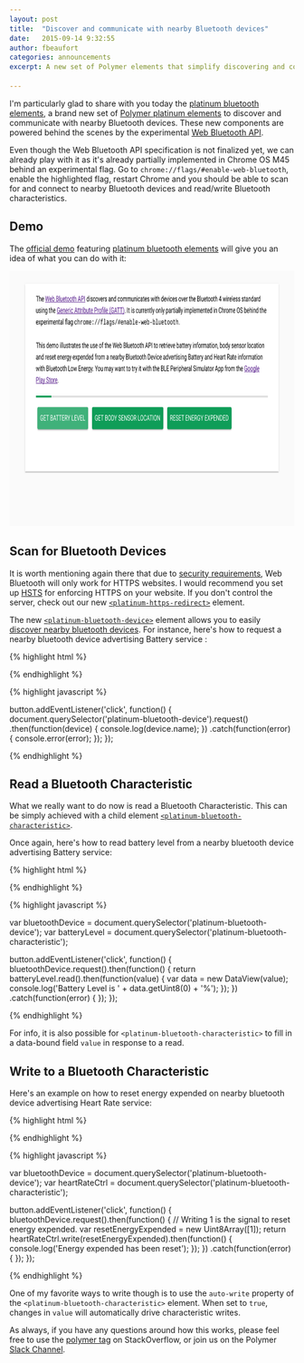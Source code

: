 ```yaml
---
layout: post
title:  "Discover and communicate with nearby Bluetooth devices"
date:   2015-09-14 9:32:55
author: fbeaufort
categories: announcements
excerpt: A new set of Polymer elements that simplify discovering and communicating with nearby Bluetooth devices, powered behind the scenes by the experimental Web Bluetooth API is now available.

---
```


I'm particularly glad to share with you today the [platinum bluetooth elements](https://elements.polymer-project.org/elements/platinum-bluetooth?active=platinum-bluetooth-device), a
brand new set of [Polymer platinum
elements](https://elements.polymer-project.org/browse?package=platinum-elements)
to discover and communicate with nearby Bluetooth devices. These new components
are powered behind the scenes by the experimental [Web Bluetooth
API](http://webbluetoothcg.github.io/web-bluetooth/).

Even though the Web Bluetooth API specification is not finalized yet, we can
already play with it as it's already partially implemented in Chrome OS M45
behind an experimental flag. Go to `chrome://flags/#enable-web-bluetooth`, enable
the highlighted flag, restart Chrome and you should be able to scan for and
connect to nearby Bluetooth devices and read/write Bluetooth characteristics.

## Demo

The [official
demo](https://elements.polymer-project.org/elements/platinum-bluetooth?view=demo:demo/)
featuring [platinum bluetooth
elements](https://elements.polymer-project.org/elements/platinum-bluetooth)
will give you an idea of what you can do with it:

<a href="https://elements.polymer-project.org/elements/platinum-bluetooth?view=demo:demo/">
  <img src="/images/releases/platinum-bluetooth-demo.png" style="width: auto; margin-left: auto; margin-right: auto; height: 450px" alt="platinum bluetooth demo screenshot">
</a>

## Scan for Bluetooth Devices

It is worth mentioning again there that due to [security
requirements](https://developers.google.com/web/updates/2015/07/interact-with-ble-devices-on-the-web#https-only),
Web Bluetooth will only work for HTTPS websites.  I would recommend you set up
[HSTS](http://www.chromium.org/hsts) for enforcing HTTPS on your website. If
you don't control the server, check out our new
[`<platinum-https-redirect>`](https://elements.polymer-project.org/elements/platinum-https-redirect)
element.

The new
[`<platinum-bluetooth-device>`](https://elements.polymer-project.org/elements/platinum-bluetooth?active=platinum-bluetooth-device)
element allows you to easily [discover nearby bluetooth
devices](https://developers.google.com/web/updates/2015/07/interact-with-ble-devices-on-the-web#scan-for-bluetooth-devices).
For instance, here's how to request a nearby bluetooth device advertising
Battery service :

{% highlight html %}

<platinum-bluetooth-device
    services-filter='["battery_service"]'>
</platinum-bluetooth-device>

{% endhighlight %}

{% highlight javascript %}

button.addEventListener('click', function() {
  document.querySelector('platinum-bluetooth-device').request()
  .then(function(device) { console.log(device.name); })
  .catch(function(error) { console.error(error); });
});

{% endhighlight %}

## Read a Bluetooth Characteristic

What we really want to do now is read a Bluetooth Characteristic. This
can be simply achieved with a child element [`<platinum-bluetooth-characteristic>`](https://elements.polymer-project.org/elements/platinum-bluetooth?active=platinum-bluetooth-characteristic).

Once again, here's how to read battery level from a nearby bluetooth
device advertising Battery service:

{% highlight html %}

<platinum-bluetooth-device services-filter='["battery_service"]'>
  <platinum-bluetooth-characteristic
      service='battery_service'
      characteristic='battery_level'>
  </platinum-bluetooth-characteristic>
</platinum-bluetooth-device>

{% endhighlight %}

{% highlight javascript %}

var bluetoothDevice = document.querySelector('platinum-bluetooth-device');
var batteryLevel = document.querySelector('platinum-bluetooth-characteristic');

button.addEventListener('click', function() {
  bluetoothDevice.request().then(function() {
    return batteryLevel.read().then(function(value) {
      var data = new DataView(value);
      console.log('Battery Level is ' + data.getUint8(0) + '%');
    });
  })
  .catch(function(error) { });
});

{% endhighlight %}

For info, it is also possible for `<platinum-bluetooth-characteristic>` to fill
in a data-bound field `value` in response to a read.

## Write to a Bluetooth Characteristic

Here's an example on how to reset energy expended on nearby bluetooth
device advertising Heart Rate service:

{% highlight html %}

<platinum-bluetooth-device services-filter='["heart_rate"]'>
  <platinum-bluetooth-characteristic
      service='heart_rate'
      characteristic='heart_rate_control_point'>
  </platinum-bluetooth-characteristic>
</platinum-bluetooth-device>

{% endhighlight %}

{% highlight javascript %}

var bluetoothDevice = document.querySelector('platinum-bluetooth-device');
var heartRateCtrl = document.querySelector('platinum-bluetooth-characteristic');

button.addEventListener('click', function() {
  bluetoothDevice.request().then(function() {
    // Writing 1 is the signal to reset energy expended.
    var resetEnergyExpended = new Uint8Array([1]);
    return heartRateCtrl.write(resetEnergyExpended).then(function() {
      console.log('Energy expended has been reset');
    });
  })
  .catch(function(error) { });
});

{% endhighlight %}

One of my favorite ways to write though is to use the `auto-write` property of
the `<platinum-bluetooth-characteristic>` element. When set to `true`, changes
in `value` will automatically drive characteristic writes.

As always, if you have any questions around how this works, please feel free to
use the [polymer tag](http://stackoverflow.com/questions/tagged/polymer) on
StackOverflow, or join us on the Polymer [Slack
Channel](http://polymer-slack.herokuapp.com/).
